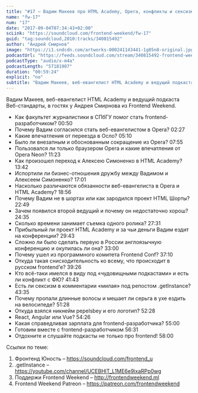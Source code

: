 ```yaml
---
title: "#17 – Вадим Макеев про HTML Academy, Opera, конфликты и сексизм"
name: "fw-17"
num: "17"
date: "2017-09-04T07:34:43+02:00"
scLink: "https://soundcloud.com/frontend-weekend/fw-17"
guid: "tag:soundcloud,2010:tracks/340815492"
author: "Андрей Смирнов"
image: "https://i1.sndcdn.com/artworks-000241143441-1g85n8-original.jpg"
podcastUrl: "https://feeds.soundcloud.com/stream/340815492-frontend-weekend-fw-17.m4a"
podcastType: "audio/x-m4a"
podcastLength: "57181907"
duration: "00:59:24"
explicit: "no"
subtitle: "Вадим Макеев, веб-евангелист HTML Academy и ведущий подкаста Веб-стандарты, в гостях у Андрея Смирнова из Frontend Weekend."
---
```

Вадим Макеев, веб-евангелист HTML Academy и ведущий подкаста Веб-стандарты, в гостях у Андрея Смирнова из Frontend Weekend.

- Как факультет журналистики в СПбГУ помог стать frontend-разработчиком? <timecode>00:50</timecode>
- Почему Вадим согласился стать веб-евангелистом в Opera? <timecode>02:27</timecode>
- Какие впечатления от переезда в Осло? <timecode>05:10</timecode>
- Было ли внезапным и обоснованным сокращение из Opera? <timecode>07:55</timecode> 
- Пользовался ли только браузером Opera и какие впечатления от Opera Neon? <timecode>11:23</timecode>
- Как произошел переход к Алексею Симоненко в HTML Academy? <timecode>13:42</timecode>
- Испортили ли бизнес-отношения дружбу между Вадимом и Алексеем Симоненко? <timecode>17:01</timecode>
- Насколько различаются обязанности веб-евангелиста в Opera и HTML Academy? <timecode>18:56</timecode>
- Почему Вадим не в шортах или как зародился проект HTML Шорты? <timecode>22:49</timecode>
- Зачем появился второй ведущий и почему он недостаточно хорош? <timecode>24:35</timecode>
- Сколько времени занимает съемка одного ролика? <timecode>27:31</timecode>
- Прибыльный ли проект HTML Academy и за чьи деньги Вадим ездит на конференции? <timecode>29:43</timecode>
- Сложно ли было сделать первую в России англоязычную конференцию и окупилась ли она? <timecode>33:00</timecode>
- Почему ушел из программного комитета Frontend Conf? <timecode>37:10</timecode>
- Откуда такая снисходительность ко всему, что происходит в русском frontend’е? <timecode>39:26</timecode>
- Кто всё-таки имелся в виду под «чудовищными подкастами» и есть ли конфликт с ФЮ? <timecode>41:43</timecode>
- Есть ли сексизм в комментарии «милая» под репостом .getInstance? <timecode>43:35</timecode>
- Почему пропали длинные волосы и мешает ли серьга в ухе ездить на велосипеде? <timecode>51:28</timecode>
- Откуда взялся никнейм pepelsbey и его логотип? <timecode>52:28</timecode>
- React, Angular или Vue? <timecode>54:26</timecode>
- Какая справедливая зарплата для frontend-разработчика? <timecode>55:00</timecode> 
- Готовим вместе с frontend-разработчиком <timecode>56:31</timecode>
- Отдохните и слушайте подкасты не только про frontend! <timecode>58:00</timecode>

Ссылки по теме: 
1) Фронтенд Юность – https://soundcloud.com/frontend_u
2) .getInstance – https://youtube.com/channel/UCEBHlT_L1ME6e9ixaRPp0wg
3) Поддержи Frontend Weekend – http://frontendweekend.ml
4) Frontend Weekend Patreon – https://patreon.com/frontendweekend